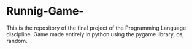 # Runnig-Game-
This is the repository of the final project of the Programming Language discipline. Game made entirely in python using the pygame library, os, random.
